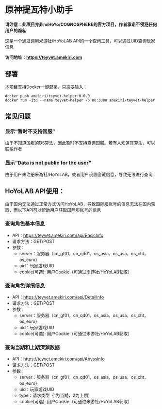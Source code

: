 # 原神提瓦特小助手

**请注意：此项目并非miHoYo/COGNOSPHERE的官方项目，作者承诺不侵犯任何用户的隐私**

这是一个通过调用米游社/HoYoLAB API的一个查询工具，可以通过UID查询玩家信息

**访问地址：https://teyvet.amekiri.com**

## 部署

本项目支持Docker一键部署，只需要输入：
````shell
docker push amekiri/teyvet-helper:0.0.0
docker run -itd --name teyvet-helper -p 80:3000 amekiri/teyvet-helper
````

## 常见问题

### 显示“暂时不支持国服”

由于不知道国服的DS算法，因此暂时不支持查询国服。若有人知道其算法，可以联系作者

### 显示“Data is not public for the user”

由于用户未注册米游社/HoYoLAB，或者用户设置隐藏信息，导致无法进行查询

## HoYoLAB API使用：

由于国内无法通过正常方式访问HoYoLAB，导致国际服账号的信息无法在国内获取，而以下API可以帮助用户获取国际服账号的信息

### 查询角色基本信息

- API：https://teyvet.amekiri.com/api/BasicInfo
- 请求方法：GET/POST
- 参数：
  - server：服务器（cn_gf01，cn_qd01，os_asia，os_usa，os_cht，os_euro）
  - uid：玩家游戏UID
  - cookie(可选): 用户Cookie（可通过米游社/HoYoLAB获取）

### 查询角色详细信息

- API：https://teyvet.amekiri.com/api/DetailInfo
- 请求方法：GET/POST
- 参数：
  - server：服务器（cn_gf01，cn_qd01，os_asia，os_usa，os_cht，os_euro）
  - uid：玩家游戏UID
  - cookie(可选): 用户Cookie（可通过米游社/HoYoLAB获取）

### 查询当期和上期深渊数据

- API：https://teyvet.amekiri.com/api/AbyssInfo
- 请求方法：GET/POST
- 参数：
  - server：服务器（cn_gf01，cn_qd01，os_asia，os_usa，os_cht，os_euro）
  - uid：玩家游戏UID
  - type：请求类型（1为当期，2为上期）
  - cookie(可选): 用户Cookie（可通过米游社/HoYoLAB获取）

